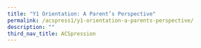 ```yaml
---
title: "Y1 Orientation: A Parent’s Perspective"
permalink: /acspress1/y1-orientation-a-parents-perspective/
description: ""
third_nav_title: ACSpression
---
```

